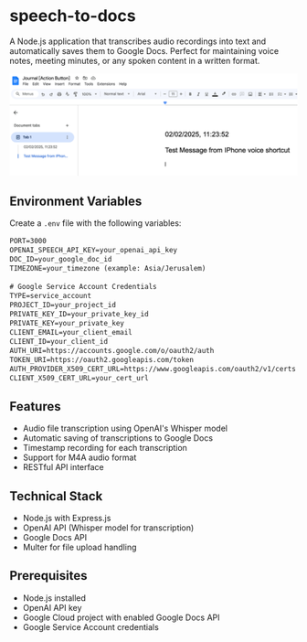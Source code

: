 # speech-to-docs

A Node.js application that transcribes audio recordings into text and automatically saves them to Google Docs. Perfect for maintaining voice notes, meeting minutes, or any spoken content in a written format.

![img_1.png](img_1.png)

## Environment Variables

Create a `.env` file with the following variables:

```plaintext
PORT=3000
OPENAI_SPEECH_API_KEY=your_openai_api_key
DOC_ID=your_google_doc_id
TIMEZONE=your_timezone (example: Asia/Jerusalem)

# Google Service Account Credentials
TYPE=service_account
PROJECT_ID=your_project_id
PRIVATE_KEY_ID=your_private_key_id
PRIVATE_KEY=your_private_key
CLIENT_EMAIL=your_client_email
CLIENT_ID=your_client_id
AUTH_URI=https://accounts.google.com/o/oauth2/auth
TOKEN_URI=https://oauth2.googleapis.com/token
AUTH_PROVIDER_X509_CERT_URL=https://www.googleapis.com/oauth2/v1/certs
CLIENT_X509_CERT_URL=your_cert_url
```

## Features

- Audio file transcription using OpenAI's Whisper model
- Automatic saving of transcriptions to Google Docs
- Timestamp recording for each transcription
- Support for M4A audio format
- RESTful API interface

## Technical Stack

- Node.js with Express.js
- OpenAI API (Whisper model for transcription)
- Google Docs API
- Multer for file upload handling

## Prerequisites

- Node.js installed
- OpenAI API key
- Google Cloud project with enabled Google Docs API
- Google Service Account credentials
